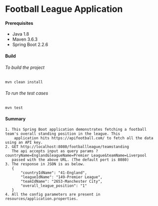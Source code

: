 # Football League Application

#### Prerequisites
* Java 1.8
* Maven 3.6.3
* Spring Boot 2.2.6

#### Build
###### To build the project
```
mvn clean install
```
###### To run the test cases
```
mvn test
```

#### Summary
```
1. This Spring Boot application demonstrates fetching a football team's overall standing position in the league. This
    application hits https://apifootball.com/ to fetch all the data using an API key.
2. GET http://localhost:8080/footballleague/teamstanding
   The api accepts input as query params ?countryName=England&leagueName=Premier League&teamName=Liverpool 
   passed with the above URL. (The default port is 8080)
3. The response in JSON is as below.
   {
       "countryIdName": "41-England",
       "leagueIdName": "149-Premier League",
       "teamIdName": "2653-Manchester City",
       "overall_league_position": "1"
   }
4. All the config parameters are present in resources/application.properties.

```